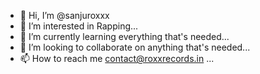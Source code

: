 - 👋 Hi, I’m @sanjuroxxx
- 👀 I’m interested in Rapping...
- 🌱 I’m currently learning everything that's needed...
- 💞️ I’m looking to collaborate on anything that's needed...
- 📫 How to reach me contact@roxxrecords.in ...

<!---
sanjuroxxx/sanjuroxxx is a ✨ special ✨ repository because its `README.md` (this file) appears on your GitHub profile.
You can click the Preview link to take a look at your changes.
--->
